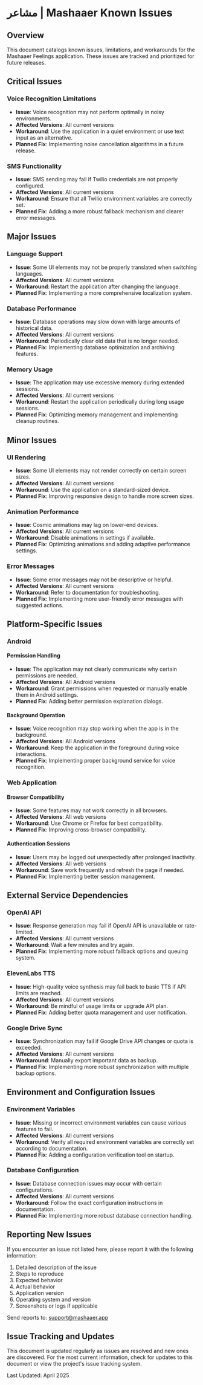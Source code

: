 # مشاعر | Mashaaer Known Issues

## Overview
This document catalogs known issues, limitations, and workarounds for the Mashaaer Feelings application. These issues are tracked and prioritized for future releases.

## Critical Issues

### Voice Recognition Limitations
- **Issue**: Voice recognition may not perform optimally in noisy environments.
- **Affected Versions**: All current versions
- **Workaround**: Use the application in a quiet environment or use text input as an alternative.
- **Planned Fix**: Implementing noise cancellation algorithms in a future release.

### SMS Functionality
- **Issue**: SMS sending may fail if Twilio credentials are not properly configured.
- **Affected Versions**: All current versions
- **Workaround**: Ensure that all Twilio environment variables are correctly set.
- **Planned Fix**: Adding a more robust fallback mechanism and clearer error messages.

## Major Issues

### Language Support
- **Issue**: Some UI elements may not be properly translated when switching languages.
- **Affected Versions**: All current versions
- **Workaround**: Restart the application after changing the language.
- **Planned Fix**: Implementing a more comprehensive localization system.

### Database Performance
- **Issue**: Database operations may slow down with large amounts of historical data.
- **Affected Versions**: All current versions
- **Workaround**: Periodically clear old data that is no longer needed.
- **Planned Fix**: Implementing database optimization and archiving features.

### Memory Usage
- **Issue**: The application may use excessive memory during extended sessions.
- **Affected Versions**: All current versions
- **Workaround**: Restart the application periodically during long usage sessions.
- **Planned Fix**: Optimizing memory management and implementing cleanup routines.

## Minor Issues

### UI Rendering
- **Issue**: Some UI elements may not render correctly on certain screen sizes.
- **Affected Versions**: All current versions
- **Workaround**: Use the application on a standard-sized device.
- **Planned Fix**: Improving responsive design to handle more screen sizes.

### Animation Performance
- **Issue**: Cosmic animations may lag on lower-end devices.
- **Affected Versions**: All current versions
- **Workaround**: Disable animations in settings if available.
- **Planned Fix**: Optimizing animations and adding adaptive performance settings.

### Error Messages
- **Issue**: Some error messages may not be descriptive or helpful.
- **Affected Versions**: All current versions
- **Workaround**: Refer to documentation for troubleshooting.
- **Planned Fix**: Implementing more user-friendly error messages with suggested actions.

## Platform-Specific Issues

### Android

#### Permission Handling
- **Issue**: The application may not clearly communicate why certain permissions are needed.
- **Affected Versions**: All Android versions
- **Workaround**: Grant permissions when requested or manually enable them in Android settings.
- **Planned Fix**: Adding better permission explanation dialogs.

#### Background Operation
- **Issue**: Voice recognition may stop working when the app is in the background.
- **Affected Versions**: All Android versions
- **Workaround**: Keep the application in the foreground during voice interactions.
- **Planned Fix**: Implementing proper background service for voice recognition.

### Web Application

#### Browser Compatibility
- **Issue**: Some features may not work correctly in all browsers.
- **Affected Versions**: All web versions
- **Workaround**: Use Chrome or Firefox for best compatibility.
- **Planned Fix**: Improving cross-browser compatibility.

#### Authentication Sessions
- **Issue**: Users may be logged out unexpectedly after prolonged inactivity.
- **Affected Versions**: All web versions
- **Workaround**: Save work frequently and refresh the page if needed.
- **Planned Fix**: Implementing better session management.

## External Service Dependencies

### OpenAI API
- **Issue**: Response generation may fail if OpenAI API is unavailable or rate-limited.
- **Affected Versions**: All current versions
- **Workaround**: Wait a few minutes and try again.
- **Planned Fix**: Implementing more robust fallback options and queuing system.

### ElevenLabs TTS
- **Issue**: High-quality voice synthesis may fail back to basic TTS if API limits are reached.
- **Affected Versions**: All current versions
- **Workaround**: Be mindful of usage limits or upgrade API plan.
- **Planned Fix**: Adding better quota management and user notification.

### Google Drive Sync
- **Issue**: Synchronization may fail if Google Drive API changes or quota is exceeded.
- **Affected Versions**: All current versions
- **Workaround**: Manually export important data as backup.
- **Planned Fix**: Implementing more robust synchronization with multiple backup options.

## Environment and Configuration Issues

### Environment Variables
- **Issue**: Missing or incorrect environment variables can cause various features to fail.
- **Affected Versions**: All current versions
- **Workaround**: Verify all required environment variables are correctly set according to documentation.
- **Planned Fix**: Adding a configuration verification tool on startup.

### Database Configuration
- **Issue**: Database connection issues may occur with certain configurations.
- **Affected Versions**: All current versions
- **Workaround**: Follow the exact configuration instructions in documentation.
- **Planned Fix**: Implementing more robust database connection handling.

## Reporting New Issues

If you encounter an issue not listed here, please report it with the following information:

1. Detailed description of the issue
2. Steps to reproduce
3. Expected behavior
4. Actual behavior
5. Application version
6. Operating system and version
7. Screenshots or logs if applicable

Send reports to: [support@mashaaer.app](mailto:support@mashaaer.app)

## Issue Tracking and Updates

This document is updated regularly as issues are resolved and new ones are discovered. For the most current information, check for updates to this document or view the project's issue tracking system.

Last Updated: April 2025